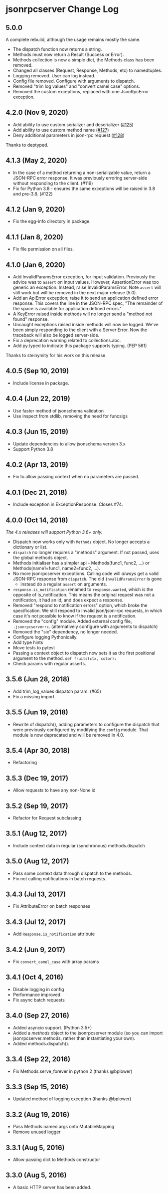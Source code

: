 # jsonrpcserver Change Log

## 5.0.0

A complete rebuild, although the usage remains mostly the same.

- The dispatch function now returns a string.
- Methods must now return a Result (Success or Error).
- Methods collection is now a simple dict, the Methods class has been removed.
- Changed all classes (Request, Response, Methods, etc) to namedtuples.
- Logging removed. User can log instead.
- Config file removed. Configure with arguments to dispatch.
- Removed "trim log values" and  "convert camel case" options.
- Removed the custom exceptions, replaced with one JsonRpcError exception.

## 4.2.0 (Nov 9, 2020)

- Add ability to use custom serializer and deserializer ([#125](https://github.com/bcb/jsonrpcserver/pull/125))
- Add ability to use custom method name ([#127](https://github.com/bcb/jsonrpcserver/pull/127))
- Deny additional parameters in json-rpc request ([#128](https://github.com/bcb/jsonrpcserver/pull/128))

Thanks to deptyped.

## 4.1.3 (May 2, 2020)

- In the case of a method returning a non-serializable value, return a JSON-RPC
  error response. It was previously erroring server-side without responding to
  the client. (#119)
- Fix for Python 3.8 - ensures the same exceptions will be raised in 3.8 and
  pre-3.8. (#122)

## 4.1.2 (Jan 9, 2020)

- Fix the egg-info directory in package.

## 4.1.1 (Jan 8, 2020)

- Fix file permission on all files.

## 4.1.0 (Jan 6, 2020)

- Add InvalidParamsError exception, for input validation. Previously the
  advice was to `assert` on input values. However, AssertionError was too
  generic an exception. Instead, raise InvalidParamsError. Note `assert` will
  still work but will be removed in the next major release (5.0).
- Add an ApiError exception; raise it to send an application defined error
  response. This covers the line in the JSON-RPC spec, "The remainder of the
  space is available for application defined errors."
- A KeyError raised inside methods will no longer send a "method not found"
  response.
- Uncaught exceptions raised inside methods will now be logged. We've been
  simply responding to the client with a Server Error. Now the traceback will
  also be logged server-side.
- Fix a deprecation warning related to collections.abc.
- Add py.typed to indicate this package supports typing. (PEP 561)

Thanks to steinymity for his work on this release.

## 4.0.5 (Sep 10, 2019)

- Include license in package.

## 4.0.4 (Jun 22, 2019)

- Use faster method of jsonschema validation
- Use inspect from stdlib, removing the need for funcsigs

## 4.0.3 (Jun 15, 2019)

- Update dependencies to allow jsonschema version 3.x
- Support Python 3.8

## 4.0.2 (Apr 13, 2019)

- Fix to allow passing context when no parameters are passed.

## 4.0.1 (Dec 21, 2018)

- Include exception in ExceptionResponse. Closes #74.

## 4.0.0 (Oct 14, 2018)

_The 4.x releases will support Python 3.6+ only._

- Dispatch now works only with `Methods` object. No longer accepts a
  dictionary or list.
- `dispatch` no longer requires a "methods" argument. If not passed, uses the
  global methods object.
- Methods initialiser has a simpler api - Methods(func1, func2, ...) or
  Methods(name1=func1, name2=func2, ...).
- No more jsonrpcserver exceptions. Calling code will _always_ get a valid
  JSON-RPC response from `dispatch`. The old `InvalidParamsError` is gone
  - instead do a regular `assert` on arguments.
- `response.is_notification` renamed to `response.wanted`, which is the
  opposite of is_notification. This means the original request was not a
  notification, it had an id, and does expect a response.
- Removed "respond to notification errors" option, which broke the
  specification. We still respond to invalid json/json-rpc requests, in which
  case it's not possible to know if the request is a notification.
- Removed the "config" module. Added external config file, `.jsonrpcserverrc`.
  (alternatively configure with arguments to dispatch)
- Removed the "six" dependency, no longer needed.
- Configure logging Pythonically.
- Add type hints
- Move tests to pytest
- Passing a context object to dispatch now sets it as the first positional
  argument to the method. `def fruits(ctx, color):`
- Check params with regular asserts.

## 3.5.6 (Jun 28, 2018)
- Add trim_log_values dispatch param. (#65)
- Fix a missing import

## 3.5.5 (Jun 19, 2018)
- Rewrite of dispatch(), adding parameters to configure the dispatch that were
  previously configured by modifying the `config` module. That module is now
  deprecated and will be removed in 4.0.

## 3.5.4 (Apr 30, 2018)
- Refactoring

## 3.5.3 (Dec 19, 2017)
- Allow requests to have any non-None id

## 3.5.2 (Sep 19, 2017)
- Refactor for Request subclassing

## 3.5.1 (Aug 12, 2017)
- Include context data in regular (synchronous) methods.dispatch

## 3.5.0 (Aug 12, 2017)
- Pass some context data through dispatch to the methods.
- Fix not calling notifications in batch requests.

## 3.4.3 (Jul 13, 2017)
- Fix AttributeError on batch responses

## 3.4.3 (Jul 12, 2017)
- Add `Response.is_notification` attribute

## 3.4.2 (Jun 9, 2017)
- Fix `convert_camel_case` with array params

## 3.4.1 (Oct 4, 2016)
- Disable logging in config
- Performance improved
- Fix async batch requests

## 3.4.0 (Sep 27, 2016)
- Added asyncio support. (Python 3.5+)
- Added a *methods* object to the jsonrpcserver module (so you can import
  jsonrpcserver.methods, rather than instantiating your own).
- Added methods.dispatch().

## 3.3.4 (Sep 22, 2016)
- Fix Methods.serve_forever in python 2 (thanks @bplower)

## 3.3.3 (Sep 15, 2016)
- Updated method of logging exception (thanks @bplower)

## 3.3.2 (Aug 19, 2016)
- Pass Methods named args onto MutableMapping
- Remove unused logger

## 3.3.1 (Aug 5, 2016)
- Allow passing dict to Methods constructor

## 3.3.0 (Aug 5, 2016)
- A basic HTTP server has been added.
